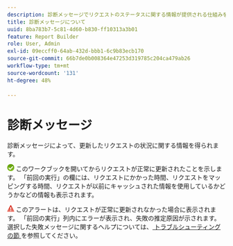 ```yaml
---
description: 診断メッセージでリクエストのステータスに関する情報が提供される仕組みを説明します。
title: 診断メッセージについて
uuid: 8ba783b7-5c81-4d60-b830-ff10313a3b01
feature: Report Builder
role: User, Admin
exl-id: 09eccff0-64ab-432d-bbb1-6c9b83ecb170
source-git-commit: 66b7de0b008364e47253d319785c204ca479ab26
workflow-type: tm+mt
source-wordcount: '131'
ht-degree: 48%

---
```


# 診断メッセージ

診断メッセージによって、更新したリクエストの状況に関する情報を得られます。

![ リクエストが正常に更新されたことを示す緑のチェックマークのアイコン。](assets/icon_notice_success.gif) このワークブックを開いてからリクエストが正常に更新されたことを示します。 「前回の実行」の欄には、リクエストにかかった時間、リクエストをマッピングする時間、リクエストが以前にキャッシュされた情報を使用しているかどうかなどの情報も表示されます。

![ リクエストの更新に失敗したことを示す感嘆符が付いた赤い三角形のアイコン。](assets/icon_notice_warn.gif) このアラートは、リクエストが正常に更新されなかった場合に表示されます。 「前回の実行」列内にエラーが表示され、失敗の推定原因が示されます。選択した失敗メッセージに関するヘルプについては、[ トラブルシューティングの節 ](/help/analyze/report-builder/troubleshoot.md) を参照してください。
